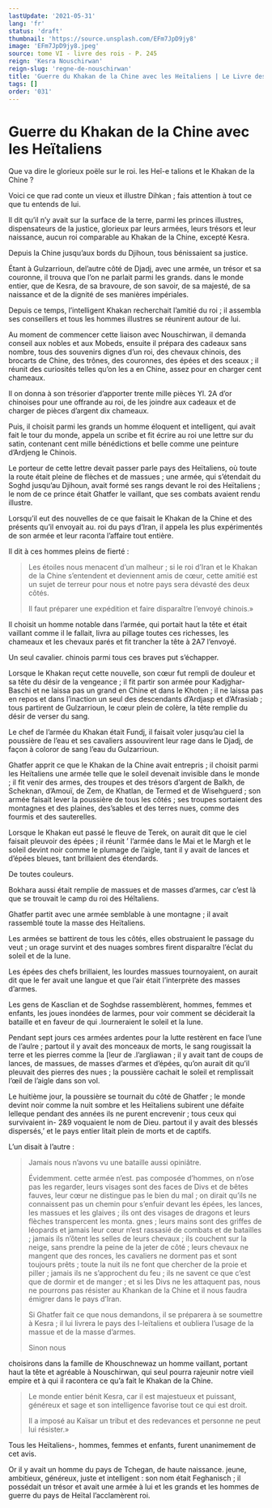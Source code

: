 ```yaml
---
lastUpdate: '2021-05-31'
lang: 'fr'
status: 'draft'
thumbnail: 'https://source.unsplash.com/EFm7JpD9jy8'
image: 'EFm7JpD9jy8.jpeg'
source: tome VI - livre des rois - P. 245
reign: 'Kesra Nouschirwan'
reign-slug: 'regne-de-nouschirwan'
title: 'Guerre du Khakan de la Chine avec les Heïtaliens | Le Livre des Rois | Shâhnâmeh'
tags: []
order: '031'
---
```


# Guerre du Khakan de la Chine avec les Heïtaliens

Que va dire le glorieux poële sur le roi. les Heî-e talions et le Khakan de la Chine ?

Voici ce que rad conte un vieux et illustre Dihkan ; fais attention à tout ce que tu entends de lui.

Il dit qu’il n’y avait sur la surface de la terre, parmi les princes illustres, dispensateurs de la justice, glorieux par leurs armées, leurs trésors et leur naissance, aucun roi comparable au Khakan de la Chine, excepté Kesra.

Depuis la Chine jusqu’aux bords du Djihoun, tous bénissaient sa justice.

Étant à Gulzarrioun, del’autre côté de Djadj, avec une armée, un trésor et sa couronne, il trouva que l’on ne parlait parmi les grands. dans le monde entier, que de Kesra, de sa bravoure, de son savoir, de sa majesté, de sa naissance et de la dignité de ses manières impériales.

Depuis ce temps, l’intelligent Khakan recherchait l’amitié du roi ; il assembla ses conseillers et tous les hommes illustres se réunirent autour de lui.

Au moment de commencer cette liaison avec Nouschirwan, il demanda conseil aux nobles et aux Mobeds, ensuite il prépara des cadeaux sans nombre, tous des souvenirs dignes d’un roi, des chevaux chinois, des brocarts de Chine, des trônes, des couronnes, des épées et des sceaux ; il réunit des curiosités telles qu’on les a en Chine, assez pour en charger cent chameaux.

Il on donna à son trésorier d’apporter trente mille pièces Yl. 2A
d’or chinoises pour une offrande au roi, de les joindre aux cadeaux et de charger de pièces d’argent dix chameaux.

Puis, il choisit parmi les grands un homme éloquent et intelligent, qui avait fait le tour du monde, appela un scribe et fit écrire au roi une lettre sur du satin, contenant cent mille bénédictions et belle comme une peinture d’Ardjeng le Chinois.

Le porteur de cette lettre devait passer parle pays des Heïtaliens, où toute la route était pleine de flèches et de massues ; une armée, qui s’étendait du Soghd jusqu’au Djihoun, avait formé ses rangs devant le roi des Heïtaliens ; le nom de ce prince était Ghatfer le vaillant, que ses combats avaient rendu illustre.

Lorsqu’il eut des nouvelles de ce que faisait le Khakan de la Chine et des présents qu’il envoyait au. roi du pays d’Iran, il appela les plus expérimentés de son armée et leur raconta l’affaire tout entière.

Il dit à ces hommes pleins de fierté :

> Les étoiles nous menacent d’un malheur ; si le roi d’Iran et le Khakan de la Chine s’entendent et deviennent amis de cœur, cette amitié est un sujet de terreur pour nous et notre pays sera dévasté des deux côtés.
>
> Il faut préparer une expédition et faire disparaître l’envoyé chinois.»

Il choisit un homme notable dans l’armée, qui portait haut la tête et était vaillant comme il le fallait, livra au pillage toutes ces richesses, les chameaux et les chevaux parés et fit trancher la tête à 2A7 l’envoyé.

Un seul cavalier. chinois parmi tous ces braves put s’échapper.

Lorsque le Khakan reçut cette nouvelle, son cœur fut rempli de douleur et sa tête du désir de la vengeance ; il fit partir son armée pour Kadjghar-Baschi et ne laissa pas un grand en Chine et dans le Khoten ; il ne laissa pas en repos et dans l’inaction un seul des descendants d’Ardjasp et d’Afrasiab ; tous partirent de Gulzarrioun, le cœur plein de colère, la tête remplie du désir de verser du sang.

Le chef de l’armée du Khakan était Fundj, il faisait voler jusqu’au ciel la poussière de l’eau et ses cavaliers assouvirent leur rage dans le Djadj, de façon à coloror de sang l’eau du Gulzarrioun.

Ghatfer apprit ce que le Khakan de la Chine avait entrepris ; il choisit parmi les Heïtaliens une armée telle que le soleil devenait invisible dans le monde ; il fit venir des armes, des troupes et des trésors d’argent de Balkh, de Scheknan, d’Amouï, de Zem, de Khatlan, de Termed et de Wisehguerd ; son armée faisait lever la poussière de tous les côtés ; ses troupes sortaient des montagnes et des plaines, des’sables et des terres nues, comme des fourmis et des sauterelles.

Lorsque le Khakan eut passé le fleuve de Terek, on aurait dit que le ciel faisait pleuvoir des épées ; il réunit ’
l’armée dans le Mai et le Margh et le soleil devint noir comme le plumage de l’aigle, tant il y avait de lances et d’épées bleues, tant brillaient des étendards.

De toutes couleurs.

Bokhara aussi était remplie de massues et de masses d’armes, car c’est là que se trouvait le camp du roi des Héîtaliens.

Ghatfer partit avec une armée semblable à une montagne ; il avait rassemblé toute la masse des Heïtaliens.

Les armées se battirent de tous les côtés, elles obstruaient le passage du veut ; un orage survint et des nuages sombres firent disparaître l’éclat du soleil et de la lune.

Les épées des chefs brillaient, les lourdes massues tournoyaient, on aurait dit que le fer avait une langue et que l’air était l’interprète des masses d’armes.

Les gens de Kasclian et de Soghdse rassemblèrent, hommes, femmes et enfants, les joues inondées de larmes, pour voir comment se déciderait la bataille et en faveur de qui
.lourneraient le soleil et la lune.

Pendant sept jours ces armées ardentes pour la lutte restèrent en face l’une de l’aulre ; partout il y avait des monceaux de morts, le sang rougissait la terre et les pierres comme la [leur de .l’argliawan ; il y avait tant de coups de lances, de massues, de masses d’armes et d’épées, qu’on aurait dit qu’il pleuvait des pierres des nues ; la poussière cachait le soleil et remplissait l’œil de l’aigle dans son vol.

Le huitième jour, la poussière se tournait du côté de Ghatfer ; le monde devint noir comme la nuit sombre et les Heïtaliens subirent une défaite lelleque pendant des années ils ne purent encrevenir ; tous ceux qui survivaient in- 2&9
voquaient le nom de Dieu. partout il y avait des blessés dispersés,’ et le pays entier litait plein de morts et de captifs.

L’un disait à l’autre :

> Jamais nous n’avons vu une bataille aussi opiniâtre.
>
> Évidemment. cette armée n’est. pas composée d’hommes, on n’ose pas les regarder, leurs visages sont des faces de Divs et de bêtes fauves, leur cœur ne distingue pas le bien du mal ; on dirait qu’ils ne connaissent pas un chemin pour s’enfuir devant les épées, les lances, les massues et les glaives ; ils ont des visages de dragons et leurs flèches transpercent les monta. gnes ; leurs mains sont des griffes de léopards et jamais leur cœur n’est rassasié de combats et de batailles ; jamais ils n’ôtent les selles de leurs chevaux ; ils couchent sur la neige, sans prendre la peine de la jeter de côté ; leurs chevaux ne mangent que des ronces, les cavaliers ne dorment pas et sont toujours prêts ; toute la nuit ils ne font que chercher de la proie et piller ; jamais ils ne s’approchent du feu ; ils ne savent ce que c’est que de dormir et de manger ; et si les Divs ne les attaquent pas, nous ne pourrons pas résister au Khankan de la Chine et il nous faudra émigrer dans le pays d’Iran.
>
> Si Ghatfer fait ce que nous demandons, il se préparera à se soumettre à Kesra ; il lui livrera le pays des I-leïtaliens et oubliera l’usage de la massue et de la masse d’armes.
>
> Sinon nous
>
> 
choisirons dans la famille de Khouschnewaz un homme vaillant, portant haut la tête et agréable à Nouschirwan, qui seul pourra rajeunir notre vieil empire et à qui il racontera ce qu’a fait le Khakan de la Chine.
>
> Le monde entier bénit Kesra, car il est majestueux et puissant, généreux et sage et son intelligence favorise tout ce qui est droit.
>
> Il a imposé au Kaïsar un tribut et des redevances et personne ne peut lui résister.»

Tous les Heïtaliens-, hommes, femmes et enfants, furent unanimement de cet avis.

Or il y avait un homme du pays de Tchegan, de haute naissance. jeune, ambitieux, généreux, juste et intelligent : son nom était Feghanisch ; il possédait un trésor et avait une armée à lui et les grands et les hommes de guerre du pays de Heïtal l’acclamèrent roi.
